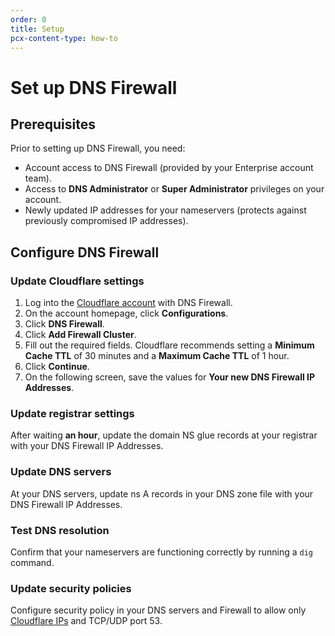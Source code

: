 ```yaml
---
order: 0
title: Setup
pcx-content-type: how-to
---
```


# Set up DNS Firewall

## Prerequisites

Prior to setting up DNS Firewall, you need:

- Account access to DNS Firewall (provided by your Enterprise account team).
- Access to **DNS Administrator** or **Super Administrator** privileges on your account.
- Newly updated IP addresses for your nameservers (protects against previously compromised IP addresses).

## Configure DNS Firewall

### Update Cloudflare settings

1. Log into the [Cloudflare account](https://dash.cloudflare.com) with DNS Firewall.
1. On the account homepage, click **Configurations**.
1. Click **DNS Firewall**.
1. Click **Add Firewall Cluster**.
1. Fill out the required fields. Cloudflare recommends setting a **Minimum Cache TTL** of 30 minutes and a **Maximum Cache TTL** of 1 hour.
1. Click **Continue**.
1. On the following screen, save the values for **Your new DNS Firewall IP Addresses**.

### Update registrar settings

After waiting **an hour**, update the domain NS glue records at your registrar with your DNS Firewall IP Addresses.

### Update DNS servers

At your DNS servers, update ns A records in your DNS zone file with your DNS Firewall IP Addresses.

### Test DNS resolution

Confirm that your nameservers are functioning correctly by running a `dig` command.

### Update security policies

Configure security policy in your DNS servers and Firewall to allow only [Cloudflare IPs](https://cloudflare.com/ips) and TCP/UDP port 53.